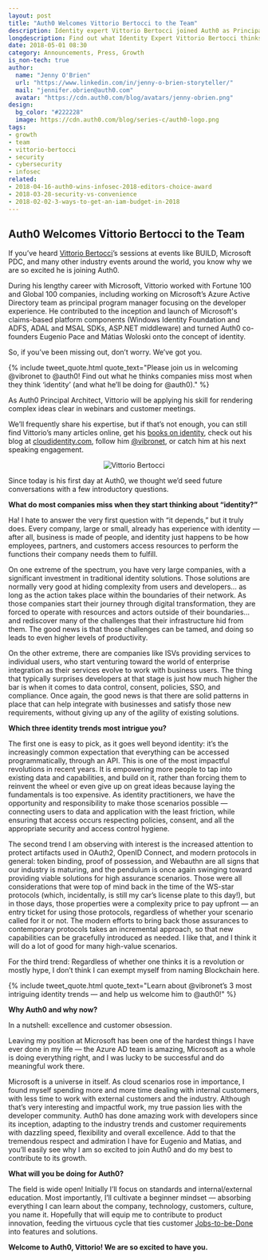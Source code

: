 ```yaml
---
layout: post
title: "Auth0 Welcomes Vittorio Bertocci to the Team"
description: Identity expert Vittorio Bertocci joined Auth0 as Principal Architect. Find out what he thinks companies miss when they think ‘identity.’
longdescription: Find out what Identity Expert Vittorio Bertocci thinks companies miss when they think ‘identity,’ his picks for the 3 most intriguing trends in identity today, and his initial plans for his new role as Auth0 Principal Architect.
date: 2018-05-01 08:30
category: Announcements, Press, Growth
is_non-tech: true
author:
  name: "Jenny O'Brien"
  url: "https://www.linkedin.com/in/jenny-o-brien-storyteller/"
  mail: "jennifer.obrien@auth0.com"
  avatar: "https://cdn.auth0.com/blog/avatars/jenny-obrien.png"
design:
  bg_color: "#222228"
  image: https://cdn.auth0.com/blog/series-c/auth0-logo.png
tags:
- growth
- team
- vittorio-bertocci
- security
- cybersecurity
- infosec
related:
- 2018-04-16-auth0-wins-infosec-2018-editors-choice-award
- 2018-03-28-security-vs-convenience
- 2018-02-02-3-ways-to-get-an-iam-budget-in-2018
---
```


## Auth0 Welcomes Vittorio Bertocci to the Team

If you’ve heard [Vittorio Bertocci](https://www.linkedin.com/in/vittoriobertocci/)’s sessions at events like BUILD, Microsoft PDC, and many other industry events around the world, you know why we are so excited he is joining Auth0. 

During his lengthy career with Microsoft, Vittorio worked with Fortune 100 and Global 100 companies, including working on Microsoft’s Azure Active Directory team as principal program manager focusing on the developer experience. He contributed to the inception and launch of Microsoft's claims-based platform components (Windows Identity Foundation and ADFS, ADAL and MSAL SDKs, ASP.NET middleware) and turned Auth0 co-founders Eugenio Pace and Mátias Woloski onto the concept of identity.

So, if you’ve been missing out, don’t worry. We’ve got you.

{% include tweet_quote.html quote_text="Please join us in welcoming @vibronet to @auth0! Find out what he thinks companies miss most when they think ‘identity’ (and what he’ll be doing for @auth0)." %} 

As Auth0 Principal Architect, Vittorio will be applying his skill for rendering complex ideas clear in webinars and customer meetings.

We’ll frequently share his expertise, but if that’s not enough, you can still find Vittorio’s many articles online, get his [books on identity](https://www.amazon.com/Vittorio-Bertocci/e/B001JSFAPC/ref=sr_ntt_srch_lnk_2?qid=1524600242&sr=8-2-fkmr0), check out his blog at [cloudidentity.com](http://www.cloudidentity.com/blog/), follow him [@vibronet](https://twitter.com/vibronet), or catch him at his next speaking engagement.

<p style="text-align: center"><img src="https://cdn.auth0.com/blog/vittorio/Vittorio_193.jpg" alt="Vittorio Bertocci"></p>

Since today is his first day at Auth0, we thought we’d seed future conversations with a few introductory questions. 

**What do most companies miss when they start thinking about “identity?”**

Ha! I hate to answer the very first question with “it depends,” but it truly does. Every company, large or small, already has experience with identity — after all, business is made of people, and identity just happens to be how employees, partners, and customers access resources to perform the functions their company needs them to fulfill.

On one extreme of the spectrum, you have very large companies, with a significant investment in traditional identity solutions. Those solutions are normally very good at hiding complexity from users and developers… as long as the action takes place within the boundaries of their network. As those companies start their journey through digital transformation, they are forced to operate with resources and actors outside of their boundaries… and rediscover many of the challenges that their infrastructure hid from them. The good news is that those challenges can be tamed, and doing so leads to even higher levels of productivity.

On the other extreme, there are companies like ISVs providing services to individual users, who start venturing toward the world of enterprise integration as their services evolve to work with business users. The thing that typically surprises developers at that stage is just how much higher the bar is when it comes to data control, consent, policies, SSO, and compliance. Once again, the good news is that there are solid patterns in place that can help integrate with businesses and satisfy those new requirements, without giving up any of the agility of existing solutions.

**Which three identity trends most intrigue you?**

The first one is easy to pick, as it goes well beyond identity: it’s the increasingly common expectation that everything can be accessed programmatically, through an API. This is one of the most impactful revolutions in recent years. It is empowering more people to tap into existing data and capabilities, and build on it, rather than forcing them to reinvent the wheel or even give up on great ideas because laying the fundamentals is too expensive. As identity practitioners, we have the opportunity and responsibility to make those scenarios possible —connecting users to data and application with the least friction, while ensuring that access occurs respecting policies, consent, and all the appropriate security and access control hygiene.

The second trend I am observing with interest is the increased attention to protect artifacts used in OAuth2, OpenID Connect, and modern protocols in general: token binding, proof of possession, and Webauthn are all signs that our industry is maturing, and the pendulum is once again swinging toward providing viable solutions for high assurance scenarios. Those were all considerations that were top of mind back in the time of the WS-star protocols (which, incidentally, is still my car’s license plate to this day!), but in those days, those properties were a complexity price to pay upfront — an entry ticket for using those protocols, regardless of whether your scenario called for it or not. The modern efforts to bring back those assurances to contemporary protocols takes an incremental approach, so that new capabilities can be gracefully introduced as needed. I like that, and I think it will do a lot of good for many high-value scenarios.

For the third trend: Regardless of whether one thinks it is a revolution or mostly hype, I don’t think I can exempt myself from naming Blockchain here.

{% include tweet_quote.html quote_text="Learn about @vibronet’s 3 most intriguing identity trends — and help us welcome him to @auth0!" %} 

**Why Auth0 and why now?**

In a nutshell: excellence and customer obsession.

Leaving my position at Microsoft has been one of the hardest things I have ever done in my life — the Azure AD team is amazing, Microsoft as a whole is doing everything right, and I was lucky to be successful and do meaningful work there. 

Microsoft is a universe in itself. As cloud scenarios rose in importance, I found myself spending more and more time dealing with internal customers, with less time to work with external customers and the industry. Although that’s very interesting and impactful work, my true passion lies with the developer community. Auth0 has done amazing work with developers since its inception, adapting to the industry trends and customer requirements with dazzling speed, flexibility and overall excellence. Add to that the tremendous respect and admiration I have for Eugenio and Matias, and you’ll easily see why I am so excited to join Auth0 and do my best to contribute to its growth.

**What will you be doing for Auth0?**

The field is wide open! Initially I’ll focus on standards and internal/external education. Most importantly, I’ll cultivate a beginner mindset — absorbing everything I can learn about the company, technology, customers, culture, you name it. Hopefully that will equip me to contribute to product innovation, feeding the virtuous cycle that ties customer [Jobs-to-be-Done](https://auth0.com/resources/webinars/the-jobs-to-be-done-framework) into features and solutions. 

**Welcome to Auth0, Vittorio! We are so excited to have you.**
